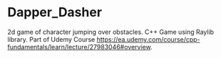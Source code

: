 # Dapper_Dasher
2d game of character jumping over obstacles. C++ Game using Raylib library. Part of Udemy Course https://ea.udemy.com/course/cpp-fundamentals/learn/lecture/27983046#overview.

